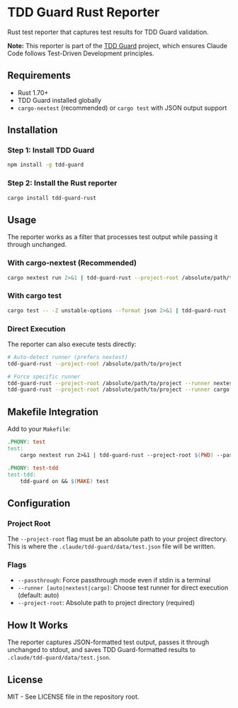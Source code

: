 # TDD Guard Rust Reporter

Rust test reporter that captures test results for TDD Guard validation.

**Note:** This reporter is part of the [TDD Guard](https://github.com/nizos/tdd-guard) project, which ensures Claude Code follows Test-Driven Development principles.

## Requirements

- Rust 1.70+
- TDD Guard installed globally
- `cargo-nextest` (recommended) or `cargo test` with JSON output support

## Installation

### Step 1: Install TDD Guard

```bash
npm install -g tdd-guard
```

### Step 2: Install the Rust reporter

```bash
cargo install tdd-guard-rust
```

## Usage

The reporter works as a filter that processes test output while passing it through unchanged.

### With cargo-nextest (Recommended)

```bash
cargo nextest run 2>&1 | tdd-guard-rust --project-root /absolute/path/to/project
```

### With cargo test

```bash
cargo test -- -Z unstable-options --format json 2>&1 | tdd-guard-rust --project-root /absolute/path/to/project
```

### Direct Execution

The reporter can also execute tests directly:

```bash
# Auto-detect runner (prefers nextest)
tdd-guard-rust --project-root /absolute/path/to/project

# Force specific runner
tdd-guard-rust --project-root /absolute/path/to/project --runner nextest
tdd-guard-rust --project-root /absolute/path/to/project --runner cargo
```

## Makefile Integration

Add to your `Makefile`:

```makefile
.PHONY: test
test:
	cargo nextest run 2>&1 | tdd-guard-rust --project-root $(PWD) --passthrough

.PHONY: test-tdd
test-tdd:
	tdd-guard on && $(MAKE) test
```

## Configuration

### Project Root

The `--project-root` flag must be an absolute path to your project directory. This is where the `.claude/tdd-guard/data/test.json` file will be written.

### Flags

- `--passthrough`: Force passthrough mode even if stdin is a terminal
- `--runner [auto|nextest|cargo]`: Choose test runner for direct execution (default: auto)
- `--project-root`: Absolute path to project directory (required)

## How It Works

The reporter captures JSON-formatted test output, passes it through unchanged to stdout, and saves TDD Guard-formatted results to `.claude/tdd-guard/data/test.json`.

## License

MIT - See LICENSE file in the repository root.
